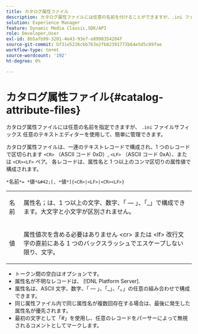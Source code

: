 ```yaml
---
title: カタログ属性ファイル
description: カタログ属性ファイルには任意の名前を付けることができますが、.ini ファイルのサフィックスを付ける必要があります。 任意のテキストエディターを使用して、簡単に管理できます。
solution: Experience Manager
feature: Dynamic Media Classic,SDK/API
role: Developer,User
exl-id: 8b5afb99-3201-4e43-93e7-e8998354204f
source-git-commit: bf31e5226cbb763e2fb82391772b64e5d5c89fae
workflow-type: tm+mt
source-wordcount: '192'
ht-degree: 0%

---
```


# カタログ属性ファイル{#catalog-attribute-files}

カタログ属性ファイルには任意の名前を指定できますが、 `.ini` ファイルサフィックス 任意のテキストエディターを使用して、簡単に管理できます。

カタログ属性ファイルは、一連のテキストレコードで構成され、1 つのレコードで区切られます `<CR>` （ASCII コード 0xD）, `<LF>` （ASCII コード 0xA）、または `<CR><LF>` ペア。 各レコードは、属性名と 1 つ以上のコンマ区切りの属性値で構成されます。

`*`名前`*= *`値`*&#42;[, *`値`*]{<CR>|<LF>|<CR><LF>}`

<table id="simpletable_8454AD549FDA421BA1469CDA44132773"> 
 <tr class="strow"> 
  <td class="stentry"> <p> <span class="codeph"> <span class="varname"> 名前 </span> </span> </p> </td> 
  <td class="stentry"> <p>属性名；は、1 つ以上の文字、数字、「 — 」、「_」で構成できます。大文字と小文字が区別されません。 </p> </td> 
 </tr> 
 <tr class="strow"> 
  <td class="stentry"> <p> <span class="codeph"> <span class="varname"> 値 </span> </span> </p> </td> 
  <td class="stentry"> <p>属性値次を含める必要はありません <span class="codeph"> &lt;cr&gt; </span>または <span class="codeph"> &lt;lf&gt; </span> 改行文字の直前にある 1 つのバックスラッシュでエスケープしない限り、文字。 </p> </td> 
 </tr> 
</table>

* トークン間の空白はオプションです。
* 属性名が不明なレコードは、 [!DNL Platform Server].
* 属性名は、ASCII 文字、数字、「 — 」、「_」、「。」の任意の組み合わせで構成できます。
* 同じ属性ファイル内で同じ属性名が複数回存在する場合は、最後に発生した属性名が優先されます。
* 最初の文字として「#」を使用し、任意のレコードをパーサーによって無視されるコメントとしてマークします。
